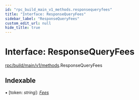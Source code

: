 ```yaml
---
id: "rpc_build_main_v1_methods.responsequeryfees"
title: "Interface: ResponseQueryFees"
sidebar_label: "ResponseQueryFees"
custom_edit_url: null
hide_title: true
---
```


# Interface: ResponseQueryFees

[rpc/build/main/v1/methods](../modules/rpc_build_main_v1_methods.md).ResponseQueryFees

## Indexable

▪ [token: *string*]: [*Fees*](../modules/rpc_build_main_v1_value.md#fees)
